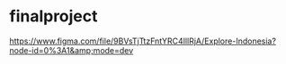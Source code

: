 # finalproject
https://www.figma.com/file/9BVsTjTtzFntYRC4IllRjA/Explore-Indonesia?node-id=0%3A1&amp;mode=dev
